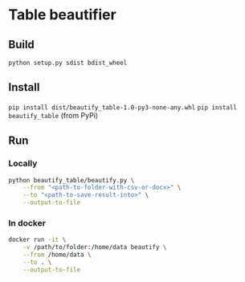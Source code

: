 # Table beautifier

## Build
`python setup.py sdist bdist_wheel`

## Install
`pip install dist/beautify_table-1.0-py3-none-any.whl`
`pip install beautify_table` (from PyPi)

## Run
### Locally
```bash
python beautify_table/beautify.py \
    --from "<path-to-folder-with-csv-or-docx>" \
    --to "<path-to-save-result-into>" \
    --output-to-file
```

### In docker
```bash
docker run -it \
    -v /path/to/folder:/home/data beautify \
    --from /home/data \
    --to . \
    --output-to-file
```
